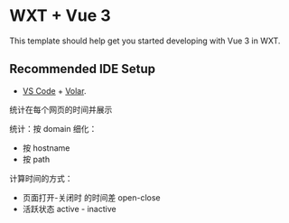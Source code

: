 # WXT + Vue 3

This template should help get you started developing with Vue 3 in WXT.

## Recommended IDE Setup

- [VS Code](https://code.visualstudio.com/) + [Volar](https://marketplace.visualstudio.com/items?itemName=Vue.volar).

统计在每个网页的时间并展示

统计：按 domain
细化：

- 按 hostname
- 按 path

计算时间的方式：

- 页面打开-关闭时 的时间差 open-close
- 活跃状态 active - inactive
